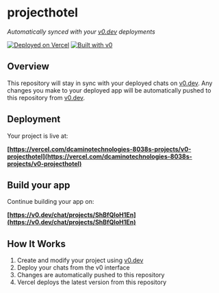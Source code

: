 # projecthotel

*Automatically synced with your [v0.dev](https://v0.dev) deployments*

[![Deployed on Vercel](https://img.shields.io/badge/Deployed%20on-Vercel-black?style=for-the-badge&logo=vercel)](https://vercel.com/dcaminotechnologies-8038s-projects/v0-projecthotel)
[![Built with v0](https://img.shields.io/badge/Built%20with-v0.dev-black?style=for-the-badge)](https://v0.dev/chat/projects/ShBfQIoH1En)

## Overview

This repository will stay in sync with your deployed chats on [v0.dev](https://v0.dev).
Any changes you make to your deployed app will be automatically pushed to this repository from [v0.dev](https://v0.dev).

## Deployment

Your project is live at:

**[https://vercel.com/dcaminotechnologies-8038s-projects/v0-projecthotel](https://vercel.com/dcaminotechnologies-8038s-projects/v0-projecthotel)**

## Build your app

Continue building your app on:

**[https://v0.dev/chat/projects/ShBfQIoH1En](https://v0.dev/chat/projects/ShBfQIoH1En)**

## How It Works

1. Create and modify your project using [v0.dev](https://v0.dev)
2. Deploy your chats from the v0 interface
3. Changes are automatically pushed to this repository
4. Vercel deploys the latest version from this repository
